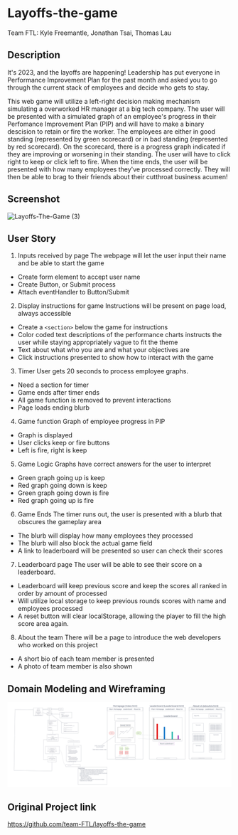 # Layoffs-the-game

Team FTL: Kyle Freemantle, Jonathan Tsai, Thomas Lau

## Description

It's 2023, and the layoffs are happening! Leadership has put everyone in Performance Improvement Plan for the past month and asked you to go through the current stack of employees and decide who gets to stay.

This web game will utilize a left-right decision making mechanism simulating a overworked HR manager at a big tech company. The user will be presented with a simulated graph of an employee's progress in their Perfomance Improvement Plan (PIP) and will have to make a binary descision to retain or fire the worker. The employees are either in good standing (represented by green scorecard) or in bad standing (represented by red scorecard). On the scorecard, there is a progress graph indicated if they are improving or worsening in their standing. The user will have to click right to keep or click left to fire. When the time ends, the user will be presented with how many employees they've processed correctly. They will then be able to brag to their friends about their cutthroat business acumen!

## Screenshot
![Layoffs-The-Game (3)](https://github.com/team-FTL/layoffs-the-game/assets/120158188/a57fd7ce-2a74-444c-894a-e13838237b5e)

## User Story

1) Inputs received by page
The webpage will let the user input their name and be able to start the game

- Create form element to accept user name
- Create Button, or Submit process
- Attach eventHandler to Button/Submit

2) Display instructions for game
Instructions will be present on page load, always accessible

- Create a `<section>` below the game for instructions
- Color coded text descriptions of the performance charts instructs the user while staying appropriately vague to fit the theme
- Text about what who you are and what your objectives are
- Click instructions presented to show how to interact with the game

3) Timer
User gets 20 seconds to process employee graphs.

- Need a section for timer
- Game ends after timer ends
- All game function is removed to prevent interactions
- Page loads ending blurb

4) Game function
Graph of employee progress in PIP

- Graph is displayed
- User clicks keep or fire buttons
- Left is fire, right is keep

5) Game Logic
Graphs have correct answers for the user to interpret

- Green graph going up is keep
- Red graph going down is keep
- Green graph going down is fire
- Red graph going up is fire

6) Game Ends
The timer runs out, the user is presented with a blurb that obscures the gameplay area

- The blurb will display how many employees they processed
- The blurb will also block the actual game field
- A link to leaderboard will be presented so user can check their scores

7) Leaderboard page
The user will be able to see their score on a leaderboard.

- Leaderboard will keep previous score and keep the scores all ranked in order by amount of processed
- Will utilize local storage to keep previous rounds scores with name and employees processed
- A reset button will clear localStorage, allowing the player to fill the high score area again.

8) About the team
There will be a page to introduce the web developers who worked on this project

- A short bio of each team member is presented
- A photo of team member is also shown


## Domain Modeling and Wireframing


![Domain Modeling and Wireframing](img/WireframeAndUML.png)


## Original Project link

https://github.com/team-FTL/layoffs-the-game

